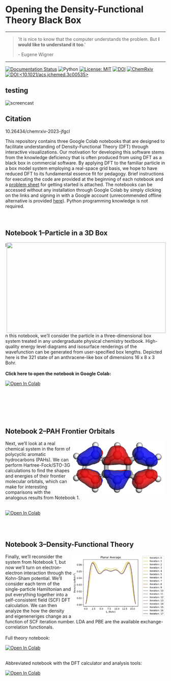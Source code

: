 # Opening the Density-Functional Theory Black Box

---

> 'It is nice to know that the computer understands the problem. But **I would like to understand it too**.' 
>  
> \- Eugene Wigner

---

[![Documentation Status](https://readthedocs.org/projects/dft-code/badge/?version=latest)](https://dft-code.readthedocs.io/en/latest/?badge=latest)
![Python](https://img.shields.io/badge/python-3.12-blue.svg)
[![License: MIT](https://img.shields.io/badge/License-MIT-yellow.svg)](https://opensource.org/licenses/MIT)
[![DOI](https://zenodo.org/badge/DOI/10.5281/zenodo.8187932.svg)](https://doi.org/10.5281/zenodo.8187931)
[![ChemRxiv](http://img.shields.io/badge/ChemRxiv-10.26434/chemrxiv--2023--jfgcl-EEEA62.svg)](http://dx.doi.org/10.26434/chemrxiv-2023-jfgcl)
[![DOI:<10.1021/acs.jchemed.3c00535>](http://img.shields.io/badge/JCE_Paper-10.1021/acs.jchemed.3c00535-blue.svg)](http://dx.doi.org/10.1021/acs.jchemed.3c00535)

## testing

![screencast](https://cloud.githubusercontent.com/assets/1765949/23901444/8d4f26f8-08bd-11e7-81e6-cedad0a8471c.gif)


## Citation 

10.26434/chemrxiv-2023-jfgcl

This repository contains three Google Colab notebooks that are designed to facilitate understanding of Density-Functional Theory (DFT) through interactive visualizations. Our motivation for developing this software stems from the knowledge deficiency that is often produced from using DFT as a black box in commercial software. By applying DFT to the familiar particle in a box model system employing a real-space grid basis, we hope to have reduced DFT to its fundamental essence fit for pedagogy. Brief instructions for executing the code are provided at the beginning of each notebook and a [problem sheet](https://github.com/BashirovaD/DFT_code/blob/main/DFT_worksheet.pdf) for getting started is attached. The notebooks can be accessed without any installation through Google Colab by simply clicking on the links and signing in with a Google account (unrecommended offline alternative is provided [here](offline_jupyter/README.md)). Python programming knowledge is not required.
<br>
<br>
<br>

## Notebook 1&ndash;Particle in a 3D Box
<img align="right" src='https://github.com/BashirovaD/DFT_code/blob/main/figures/wavefunction_anim.gif' width = "500" height = "284">
In this notebook, we’ll consider the particle in a three-dimensional box system treated in any undergraduate physical chemistry textbook. High-quality energy level diagrams and isosurface renderings of the wavefunction can be generated from user-specified box lengths. Depicted here is the 321 state of an anthracene-like box of dimensions 16 x 8 x 3 Bohr. 
<br />
<br>
<strong> Click here to open the notebook in Google Colab: </strong> 

<br>

[![Open In Colab](https://colab.research.google.com/assets/colab-badge.svg)](https://colab.research.google.com/github/BashirovaD/DFT_code/blob/main/notebooks/NB1_3D_PIB.ipynb)

<br>
<br>
<br>
<br>
<br>


## Notebook 2&ndash;PAH Frontier Orbitals
<img align="right" src='https://github.com/BashirovaD/DFT_code/blob/main/figures/NB2_anthracene.png' width = "300" height = "169">
Next, we’ll look at a real chemical system in the form of polycyclic aromatic hydrocarbons (PAHs). We can perform Hartree-Fock/STO-3G calculations to find the shapes and energies of their frontier molecular orbitals, which can make for interesting comparisons with the analogous results from Notebook 1.
<br />
<br>

[![Open In Colab](https://colab.research.google.com/assets/colab-badge.svg)](https://colab.research.google.com/github/BashirovaD/DFT_code/blob/main/notebooks/NB2_PAH_HF.ipynb)

<br>
<br>

## Notebook 3&ndash;Density-Functional Theory
<img align="right" src='https://github.com/BashirovaD/DFT_code/blob/main/figures/NB3_density.png' width = "295" height = "200">
Finally, we’ll reconsider the system from Notebook 1, but now we’ll turn on electron-electron interaction through the Kohn-Sham potential. We’ll consider each term of the single-particle Hamiltonian and put everything together into a self-consistent field (SCF) DFT calculation. We can then analyze the how the density and eigeneneriges change as a function of SCF iteration number. LDA and PBE are the available exchange-correlation functionals. <br>
<br>
Full theory notebook:

[![Open In Colab](https://colab.research.google.com/assets/colab-badge.svg)](https://colab.research.google.com/github/BashirovaD/DFT_code/blob/main/notebooks/NB3_DFT_PIB.ipynb)

<br>
Abbreviated notebook with the DFT calculator and analysis tools:

[![Open In Colab](https://colab.research.google.com/assets/colab-badge.svg)](https://colab.research.google.com/github/BashirovaD/DFT_code/blob/main/notebooks/NB3_DFT_PIB_calculator.ipynb)

<br>



